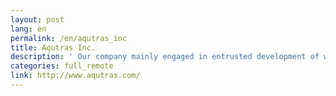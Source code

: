 ```yaml
---
layout: post
lang: en
permalink: /en/aqutras_inc
title: Aqutras Inc.
description: ' Our company mainly engaged in entrusted development of web systems and games. BeeCon is one of our product for security learning. It’s not only remote working but also work hours or holidays are almost free. A small group of elite. '
categories: full_remote
link: http://www.aqutras.com/
---
```

